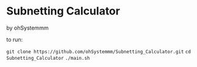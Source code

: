 # Subnetting Calculator
by ohSystemmm

to run:

``git clone https://github.com/ohSystemmm/Subnetting_Calculator.git``
``cd Subnetting_Calculator``
``./main.sh``
